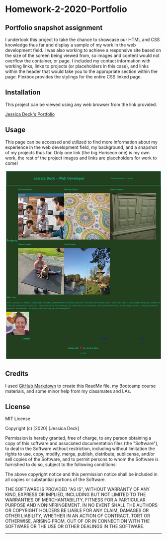 # Homework-2-2020-Portfolio

## Portfolio snapshot assignment

I undertook this project to take the chance to showcase our HTML and CSS knowledge thus far and display a sample of my work in the web development field. I was also working to achieve a responsive site based on the size of the screen being viewed from, so images and content would not overflow the container, or page. I included my contact information with working links, links to projects (or placeholders in this case), and links within the header that would take you to the appropriate section within the page. Flexbox provides the stylings for the entire CSS linked page.

## Installation

This project can be viewed using any web browser from the link provided.

[Jessica Deck's Portfolio](https://deck-jessica.github.io/Portfolio2020JMD/)

## Usage 

This page can be accessed and utilized to find more information about my experience in the web development field, my background, and a snapshot of my projects thus far. Only one link (the big Horiseon one) is my own work, the rest of the project images and links are placeholders for work to come!

![Portfolio page](\portfolioscreenshot.png)

## Credits

I used [GitHub Markdown](https://guides.github.com/features/mastering-markdown/) to create this ReadMe file, my Bootcamp course materials, and some minor help from my classmates and LAs. 



## License

MIT License

Copyright (c) [2020] [Jessica Deck]

Permission is hereby granted, free of charge, to any person obtaining a copy
of this software and associated documentation files (the "Software"), to deal
in the Software without restriction, including without limitation the rights
to use, copy, modify, merge, publish, distribute, sublicense, and/or sell
copies of the Software, and to permit persons to whom the Software is
furnished to do so, subject to the following conditions:

The above copyright notice and this permission notice shall be included in all
copies or substantial portions of the Software.

THE SOFTWARE IS PROVIDED "AS IS", WITHOUT WARRANTY OF ANY KIND, EXPRESS OR
IMPLIED, INCLUDING BUT NOT LIMITED TO THE WARRANTIES OF MERCHANTABILITY,
FITNESS FOR A PARTICULAR PURPOSE AND NONINFRINGEMENT. IN NO EVENT SHALL THE
AUTHORS OR COPYRIGHT HOLDERS BE LIABLE FOR ANY CLAIM, DAMAGES OR OTHER
LIABILITY, WHETHER IN AN ACTION OF CONTRACT, TORT OR OTHERWISE, ARISING FROM,
OUT OF OR IN CONNECTION WITH THE SOFTWARE OR THE USE OR OTHER DEALINGS IN THE
SOFTWARE.


---
